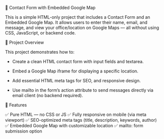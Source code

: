 📍 Contact Form with Embedded Google Map

This is a simple HTML-only project that includes a Contact Form and an Embedded Google Map.
It allows users to enter their name, email, and message, and view your office/location on Google Maps — all without using CSS, JavaScript, or backend code.

🧾 Project Overview

This project demonstrates how to:

* Create a clean HTML contact form with input fields and textarea.

* Embed a Google Map iframe for displaying a specific location.

* Add essential HTML meta tags for SEO, and  responsive design.

* Use mailto in the form’s action attribute to send messages directly via email client (no backend required).

🧱 Features

✅ Pure HTML — no CSS or JS
✅ Fully responsive on mobile (via meta viewport)
✅ SEO-optimized meta tags (title, description, keywords, author)
✅ Embedded Google Map with customizable location
✅ mailto: form submission option

